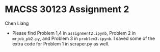 # MACSS 30123 Assignment 2
Chen Liang

* Please find Problem 1,4 in `assignment2.ipynb`, Problem 2 in `mrjob_pb2.py`, and Problem 3 in `problem3.ipynb`. I saved some of the extra code for Problem 1 in scraper.py as well.
